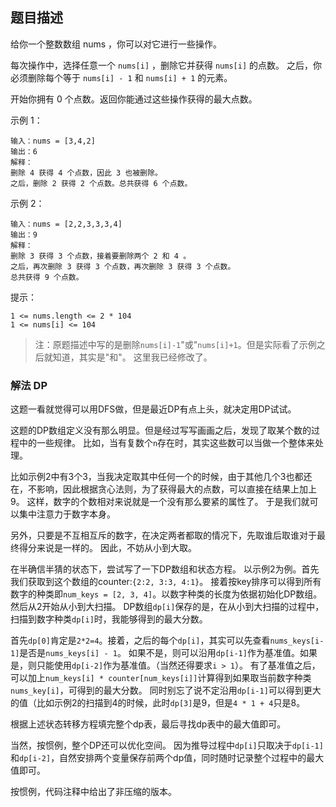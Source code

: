 ## 题目描述
给你一个整数数组 nums ，你可以对它进行一些操作。

每次操作中，选择任意一个 `nums[i]` ，删除它并获得 `nums[i]` 的点数。
之后，你必须删除每个等于 `nums[i] - 1` 和 `nums[i] + 1` 的元素。

开始你拥有 0 个点数。返回你能通过这些操作获得的最大点数。

示例 1：
```
输入：nums = [3,4,2]
输出：6
解释：
删除 4 获得 4 个点数，因此 3 也被删除。
之后，删除 2 获得 2 个点数。总共获得 6 个点数。
```
示例 2：
```
输入：nums = [2,2,3,3,3,4]
输出：9
解释：
删除 3 获得 3 个点数，接着要删除两个 2 和 4 。
之后，再次删除 3 获得 3 个点数，再次删除 3 获得 3 个点数。
总共获得 9 个点数。
```

提示：
```
1 <= nums.length <= 2 * 104
1 <= nums[i] <= 104
```

>注：原题描述中写的是删除`nums[i]-1`"或"`nums[i]+1`。但是实际看了示例之后就知道，其实是"和"。
>这里我已经修改了。

### 解法 DP
这题一看就觉得可以用DFS做，但是最近DP有点上头，就决定用DP试试。

这题的DP数组定义没有那么明显。但是经过写写画画之后，发现了取某个数的过程中的一些规律。
比如，当有复数个`n`存在时，其实这些数可以当做一个整体来处理。

比如示例2中有3个3，当我决定取其中任何一个的时候，由于其他几个3也都还在，不影响，因此根据贪心法则，为了获得最大的点数，可以直接在结果上加上9。
这样，数字的个数相对来说就是一个没有那么要紧的属性了。
于是我们就可以集中注意力于数字本身。

另外，只要是不互相互斥的数字，在决定两者都取的情况下，先取谁后取谁对于最终得分来说是一样的。
因此，不妨从小到大取。

在半确信半猜的状态下，尝试写了一下DP数组和状态方程。
以示例2为例。首先我们获取到这个数组的counter:`{2:2, 3:3, 4:1}`。
接着按key排序可以得到所有数字的种类即`num_keys = [2, 3, 4]`。以数字种类的长度为依据初始化DP数组。然后从2开始从小到大扫描。
DP数组`dp[i]`保存的是，在从小到大扫描的过程中，扫描到数字种类`dp[i]`时，我能够得到的最大分数。

首先`dp[0]`肯定是`2*2=4`。接着，之后的每个`dp[i]`，其实可以先查看`nums_keys[i-1]`是否是`nums_keys[i] - 1`。
如果不是，则可以沿用`dp[i-1]`作为基准值。如果是，则只能使用`dp[i-2]`作为基准值。（当然还得要求`i > 1`）。
有了基准值之后，可以加上`num_keys[i] * counter[num_keys[i]]`计算得到如果取当前数字种类`nums_key[i]`，可得到的最大分数。
同时别忘了说不定沿用`dp[i-1]`可以得到更大的值（比如示例2的扫描到4的时候，此时`dp[3]`是9，但是`4 * 1 + 4`只是8。

根据上述状态转移方程填完整个dp表，最后寻找dp表中的最大值即可。

当然，按惯例，整个DP还可以优化空间。
因为推导过程中`dp[i]`只取决于`dp[i-1]`和`dp[i-2]`，自然安排两个变量保存前两个dp值，同时随时记录整个过程中的最大值即可。

按惯例，代码注释中给出了非压缩的版本。